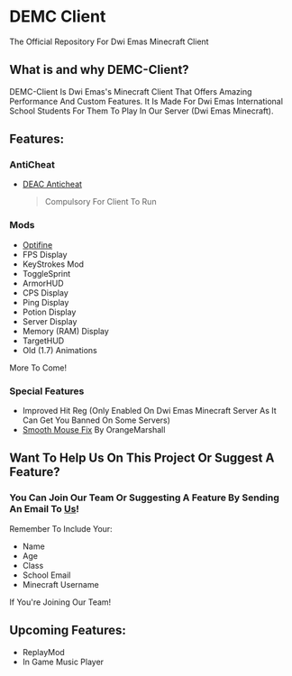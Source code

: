 # DEMC Client
The Official Repository For Dwi Emas Minecraft Client

## What is and why DEMC-Client?
DEMC-Client Is Dwi Emas's Minecraft Client That Offers Amazing Performance And Custom Features. It Is Made For Dwi Emas International School Students For Them To Play In Our Server (Dwi Emas Minecraft).

## Features:
### AntiCheat
- [DEAC Anticheat](https://www.github.com/DwiEmasMinecraft/DEAC-Anticheat)
   > Compulsory For Client To Run

### Mods
- [Optifine](https://optifine.net/home)
- FPS Display
- KeyStrokes Mod
- ToggleSprint
- ArmorHUD
- CPS Display
- Ping Display
- Potion Display
- Server Display
- Memory (RAM) Display
- TargetHUD
- Old (1.7) Animations


More To Come!

### Special Features
- Improved Hit Reg (Only Enabled On Dwi Emas Minecraft Server As It Can Get You Banned On Some Servers)
- [Smooth Mouse Fix](https://www.curseforge.com/minecraft/mc-mods/projectl) By OrangeMarshall

## Want To Help Us On This Project Or Suggest A Feature? 
### You Can Join Our Team Or Suggesting A Feature By Sending An Email To [Us](mailto:dwiemasminecraft@gmail.com)! 
Remember To Include Your:
- Name
- Age
- Class
- School Email
- Minecraft Username

If You're Joining Our Team!


## Upcoming Features:
- ReplayMod
- In Game Music Player

